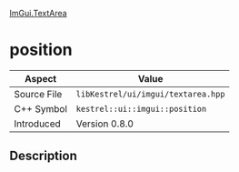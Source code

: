 [ImGui.TextArea](index.md)
# position
| Aspect | Value |
| --- | --- |
| Source File | `libKestrel/ui/imgui/textarea.hpp` |
| C++ Symbol | `kestrel::ui::imgui::position` |
| Introduced | Version 0.8.0 |
## Description
